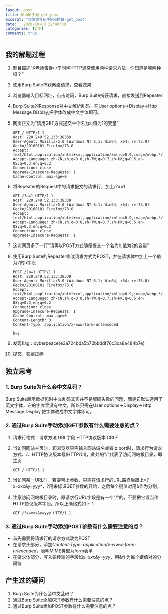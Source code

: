 ```yaml
---
layout: post
title: Web新手题-get_post
excerpt: "攻防世界新手Web题目-get_post"
date:   2020-10-03 22:49:00
categories: [CTF]
comments: true
---
```


## 我的解题过程

1. 题目描述“X老师告诉小宁同学HTTP通常使用两种请求方法，你知道是哪两种吗？”

2. 使用Burp Suite捕获网络请求，查看效果

3. 浏览器输入目标网址，点击访问，Burp Suite捕获请求，直接发送到Repeater

4. Burp Suite的Response对中文解析乱码，在User options->Display->Http Message Display,把字体改成中文字体即可。

5. 网页正文为“请用GET方式提交一个名为a,值为1的变量”

   ```http
   GET / HTTP/1.1
   Host: 220.249.52.133:38339
   User-Agent: Mozilla/5.0 (Windows NT 6.1; Win64; x64; rv:73.0) Gecko/20100101 Firefox/73.0
   Accept: text/html,application/xhtml+xml,application/xml;q=0.9,image/webp,*/*;q=0.8
   Accept-Language: zh-CN,zh;q=0.8,zh-TW;q=0.7,zh-HK;q=0.5,en-US;q=0.3,en;q=0.2
   Connection: close
   Upgrade-Insecure-Requests: 1
   Cache-Control: max-age=0
   ```

6. 将Repeater的Request中的请求报文的请求行，加上/?a=1

   ```http
   GET /?a=1 HTTP/1.1
   Host: 220.249.52.133:38339
   User-Agent: Mozilla/5.0 (Windows NT 6.1; Win64; x64; rv:73.0) Gecko/20100101 Firefox/73.0
   Accept: text/html,application/xhtml+xml,application/xml;q=0.9,image/webp,*/*;q=0.8
   Accept-Language: zh-CN,zh;q=0.8,zh-TW;q=0.7,zh-HK;q=0.5,en-US;q=0.3,en;q=0.2
   Connection: close
   Upgrade-Insecure-Requests: 1
   ```

7. 这次网页多了一行"请再以POST方式随便提交一个名为b,值为2的变量"

8. 使用Burp Suite的Repeater修改请求方式为POST，并在请求体中加上一个值为2的b字段

   ```http
   POST /?a=1 HTTP/1.1
   Host: 220.249.52.133:38339
   User-Agent: Mozilla/5.0 (Windows NT 6.1; Win64; x64; rv:73.0) Gecko/20100101 Firefox/73.0
   Accept: text/html,application/xhtml+xml,application/xml;q=0.9,image/webp,*/*;q=0.8
   Accept-Language: zh-CN,zh;q=0.8,zh-TW;q=0.7,zh-HK;q=0.5,en-US;q=0.3,en;q=0.2
   Connection: close
   Upgrade-Insecure-Requests: 1
   Cache-Control: max-age=0
   Content-Length: 3
   Content-Type: application/x-www-form-urlencoded
   
   b=2
   ```

9. 发现flag：cyberpeace{e3a724bda5b72bbddf76c3ca8a484b7e}

10. 提交，答案正确

## 独立思考

### 1. Burp Suite为什么会中文乱码？

Burp Suite展示数据包时中文乱码其实并不是解码失败的问题，而是它默认选用了英文字体，它的字库里没有中文，所以只需在User options->Display->Http Message Display,把字体改成中文字体即可。

### 2. 通过Burp Suite手动添加GET参数有什么需要注意的点？

1. 请求行格式：请求方法 URL字段 HTTP协议版本 CRLF

2. 当访问网站主页时，即浏览器只需输入网站域名或者ip:port时，请求行为请求方式、/、HTTP协议版本号(HTTP/1.1)，此处的"/"代表了访问网站根目录，即主页

   ```http
   GET / HTTP/1.1
   ```

3. 当访问某一URL时，若要带上参数，只需在请求行的URL路径后跟上*?x=xxx&y=yyy*，?用来标识GET参数的开始，之后每个键值对用\&作为分割。

4. 注意访问网站根目录时，原请求行URL字段是有一个"/"的，不要把它误当作HTTP协议版本字段。所以正确格式如下：

   ```http
   GET /?x=xxx&y=yyy HTTP/1.1
   ```

### 3. 通过Burp Suite手动添加POST参数有什么需要注意的点？

* 首先需要将请求行的请求方式改为POST
* 在请求头部分，添加*Content-Type: application/x-www-form-urlencoded*，表明MIME类型为form表单
* 在请求体部分，写入要传输的字段如*x=xxx&y=yyy*，用&作为每个键值对的分隔符

## 产生过的疑问

1. Burp Suite为什么会中文乱码？
2. 通过Burp Suite添加GET参数有什么需要注意的点？
3. 通过Burp Suite添加POST参数有什么需要注意的点？


